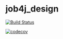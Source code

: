 # job4j_design 

[![Build Status](https://www.travis-ci.com/lanasergeeva/job4j_design.svg?branch=master)](https://www.travis-ci.com/lanasergeeva/job4j_design)

[![codecov](https://codecov.io/gh/lanasergeeva/job4j_design/branch/master/graph/badge.svg?token=M78WB0H6C8)](https://codecov.io/gh/lanasergeeva/job4j_design)